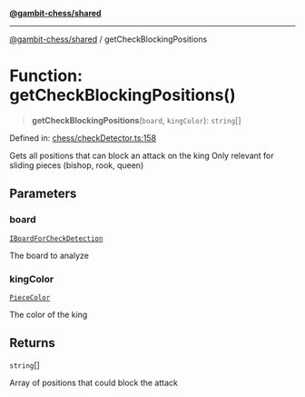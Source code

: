 [**@gambit-chess/shared**](../README.md)

***

[@gambit-chess/shared](../globals.md) / getCheckBlockingPositions

# Function: getCheckBlockingPositions()

> **getCheckBlockingPositions**(`board`, `kingColor`): `string`[]

Defined in: [chess/checkDetector.ts:158](https://github.com/cango91/gambit-chess/blob/d79bd73a9b1359341cbe89b368f1eb5b66a60564/shared/src/chess/checkDetector.ts#L158)

Gets all positions that can block an attack on the king
Only relevant for sliding pieces (bishop, rook, queen)

## Parameters

### board

[`IBoardForCheckDetection`](../interfaces/IBoardForCheckDetection.md)

The board to analyze

### kingColor

[`PieceColor`](../type-aliases/PieceColor.md)

The color of the king

## Returns

`string`[]

Array of positions that could block the attack
